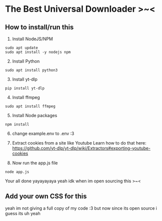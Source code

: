 # The Best Universal Downloader >~<

## How to install/run this

1. Install NodeJS/NPM
```console
sudo apt update
sudo apt install -y nodejs npm
```

2. Install Python
```console
sudo apt install python3
```

3. Install yt-dlp
```console
pip install yt-dlp
```

4. Install ffmpeg
```console
sudo apt install ffmpeg
```

5. Install Node packages
```console
npm install
```
6. change example.env to .env :3

7. Extract cookies from a site like Youtube Learn how to do that here: https://github.com/yt-dlp/yt-dlp/wiki/Extractors#exporting-youtube-cookies

8. Now run the app.js file
```console
node app.js
```

Your all done yayayayaya yeah idk when im open sourcing this >~<
 
## Add your own CSS for this

yeah im not giving a full copy of my code :3 but now since its open source i guess its uh yeah